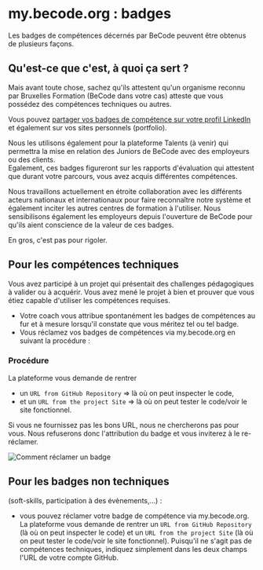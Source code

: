 # my.becode.org : badges

Les badges de compétences décernés par BeCode peuvent être obtenus de plusieurs façons.

## Qu'est-ce que c'est, à quoi ça sert ?

Mais avant toute chose, sachez qu'ils attestent qu'un organisme reconnu par Bruxelles Formation (BeCode dans votre cas) atteste que vous possédez des compétences techniques ou autres.    

Vous pouvez [partager vos badges de compétence sur votre profil LinkedIn](certified-skills-fr.md) et également sur vos sites personnels (portfolio).    

Nous les utilisons également pour la plateforme Talents (à venir) qui permettra la mise en relation des Juniors de BeCode avec des employeurs ou des clients.    
Egalement, ces badges figureront sur les rapports d'évaluation qui attestent que durant votre parcours, vous avez acquis différentes compétences.    

Nous travaillons actuellement en étroite collaboration avec les différents acteurs nationaux et internationaux pour faire reconnaître notre système et également inciter les autres centres de formation à l'utiliser. Nous sensibilisons également les employeurs depuis l'ouverture de BeCode pour qu'ils aient conscience de la valeur de ces badges.

En gros, c'est pas pour rigoler.

## Pour les compétences techniques
Vous avez participé à un projet qui présentait des challenges pédagogiques à valider ou à acquérir. Vous avez mené le projet à bien et prouver que vous étiez capable d'utiliser les compétences requises.
- Votre coach vous attribue spontanément les badges de compétences au fur et à mesure lorsqu'il constate que vous méritez tel ou tel badge.
- Vous réclamez vos badges de compétences via my.becode.org en suivant la procédure :

### Procédure
La plateforme vous demande de rentrer
- un ``URL from GitHub Repository`` => là où on peut inspecter le code,
- et un ``URL from the project Site`` => là où on peut tester le code/voir le site fonctionnel.

Si vous ne fournissez pas les bons URL, nous ne chercherons pas pour vous. Nous refuserons donc l'attribution du badge et vous inviterez à le re-réclamer.

![Comment réclamer un badge](img/mybecode-badges.gif)

## Pour les badges non techniques
(soft-skills, participation à des évènements,...) :
- vous pouvez réclamer votre badge de compétence via my.becode.org. La plateforme vous demande de rentrer un ``URL from GitHub Repository`` (là où on peut inspecter le code) et un ``URL from the project Site`` (là où on peut tester le code/voir le site fonctionnel). Puisqu'il ne s'agit pas de compétences techniques, indiquez simplement dans les deux champs l'URL de votre compte GitHub.
